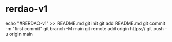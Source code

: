 # rerdao-v1

echo "#RERDAO-v1" >> README.md
git init
git add README.md
git commit -m "first commit"
git branch -M main
git remote add origin https://
git push -u origin main
